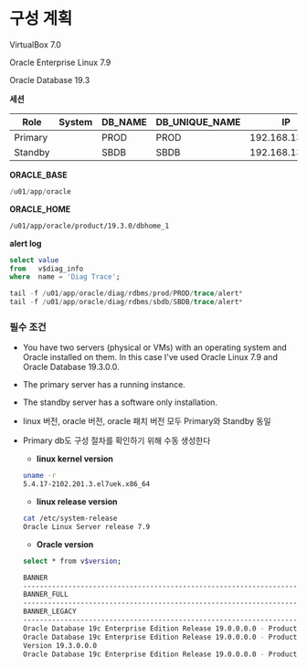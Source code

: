 # 구성 계획

VirtualBox 7.0

Oracle Enterprise Linux 7.9

Oracle Database 19.3

**세션**

| Role     |   System  | DB_NAME | DB_UNIQUE_NAME | IP |
| --- | --- | --- | --- | --- |
| Primary   |  | PROD | PROD | 192.168.13.198 |
| Standby  |  | SBDB | SBDB | 192.168.13.199 |

**ORACLE_BASE** 

```sql
/u01/app/oracle
```

**ORACLE_HOME**

```bash
/u01/app/oracle/product/19.3.0/dbhome_1
```

**alert log**

```sql
select value 
from   v$diag_info 
where  name = 'Diag Trace';

tail -f /u01/app/oracle/diag/rdbms/prod/PROD/trace/alert*
tail -f /u01/app/oracle/diag/rdbms/sbdb/SBDB/trace/alert*
```

### **필수 조건**

- You have two servers (physical or VMs) with an operating system and Oracle installed on them. In this case I've used Oracle Linux 7.9 and Oracle Database 19.3.0.0.
- The primary server has a running instance.
- The standby server has a software only installation.
- linux 버전, oracle 버전, oracle 패치 버전 모두 Primary와 Standby 동일
- Primary db도 구성 절차를 확인하기 위해 수동 생성한다
    - **linux kernel version**
    
    ```bash
    uname -r
    5.4.17-2102.201.3.el7uek.x86_64
    ```
    
    - **linux release version**
    
    ```bash
    cat /etc/system-release
    Oracle Linux Server release 7.9
    ```
    
    - **Oracle version**
    
    ```bash
    select * from v$version;
    
    BANNER
    -----------------------------------------------------------------------
    BANNER_FULL
    -----------------------------------------------------------------------
    BANNER_LEGACY                                                           CON_ID
    ----------------------------------------------------------------------- ----------
    Oracle Database 19c Enterprise Edition Release 19.0.0.0.0 - Production
    Oracle Database 19c Enterprise Edition Release 19.0.0.0.0 - Production
    Version 19.3.0.0.0
    Oracle Database 19c Enterprise Edition Release 19.0.0.0.0 - Production 
    ```
